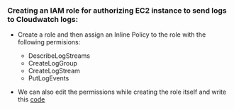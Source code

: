 ### Creating an IAM role for authorizing EC2 instance to send logs to Cloudwatch logs:
- Create a role and then assign an Inline Policy to the role with the following permisions:
  * DescribeLogStreams
  * CreateLogGroup
  * CreateLogStream
  * PutLogEvents

- We can also edit the permissions while creating the role itself and write this [code](https://github.com/warlock601/AWS/blob/f1f1007c71278027256bf98443dcbac9b08a5c68/Logging%2C%20Monitoring%20and%20Storage%20solution%20for%20EC2%20instances/IAM%20role/code.txt)
